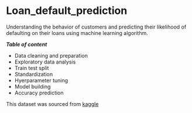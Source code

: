 # Loan_default_prediction
Understanding the behavior of customers and predicting their likelihood of defaulting on their loans using machine learning algorithm.

***Table of content***
* Data cleaning and preparation
* Exploratory data analysis
* Train test split
* Standardization
* Hyerparameter tuning
* Model building
* Accuracy prediction

This dataset was sourced from [kaggle](https://www.kaggle.com/datasets/kmldas/loan-default-prediction/)
